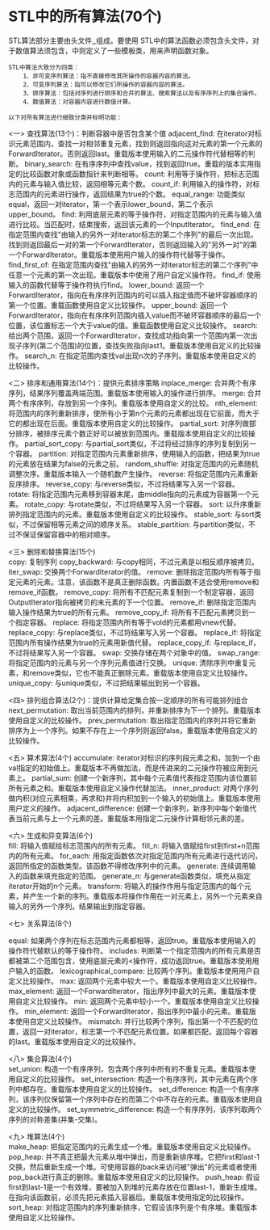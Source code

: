 # STL中的所有算法(70个)

STL算法部分主要由头文件<algorithm>,<numeric>,<functional>组成。要使用 STL中的算法函数必须包含头文件<algorithm>，对于数值算法须包含<numeric>，<functional>中则定义了一些模板类，用来声明函数对象。

    STL中算法大致分为四类：
        1、非可变序列算法：指不直接修改其所操作的容器内容的算法。
        2、可变序列算法：指可以修改它们所操作的容器内容的算法。
        3、排序算法：包括对序列进行排序和合并的算法、搜索算法以及有序序列上的集合操作。
        4、数值算法：对容器内容进行数值计算。

    以下对所有算法进行细致分类并标明功能：
<一> 查找算法(13个)：判断容器中是否包含某个值
adjacent_find:  在iterator对标识元素范围内，查找一对相邻重复元素，找到则返回指向这对元素的第一个元素的ForwardIterator。否则返回last。重载版本使用输入的二元操作符代替相等的判断。
binary_search:  在有序序列中查找value，找到返回true。重载的版本实用指定的比较函数对象或函数指针来判断相等。
count:   利用等于操作符，把标志范围内的元素与输入值比较，返回相等元素个数。
count_if:  利用输入的操作符，对标志范围内的元素进行操作，返回结果为true的个数。
equal_range:  功能类似equal，返回一对iterator，第一个表示lower_bound，第二个表示upper_bound。
find:     利用底层元素的等于操作符，对指定范围内的元素与输入值进行比较。当匹配时，结束搜索，返回该元素的一个InputIterator。
find_end:  在指定范围内查找"由输入的另外一对iterator标志的第二个序列"的最后一次出现。找到则返回最后一对的第一个ForwardIterator，否则返回输入的"另外一对"的第一个ForwardIterator。重载版本使用用户输入的操作符代替等于操作。
find_first_of: 在指定范围内查找"由输入的另外一对iterator标志的第二个序列"中任意一个元素的第一次出现。重载版本中使用了用户自定义操作符。
find_if:   使用输入的函数代替等于操作符执行find。
lower_bound:    返回一个ForwardIterator，指向在有序序列范围内的可以插入指定值而不破坏容器顺序的第一个位置。重载函数使用自定义比较操作。
upper_bound:    返回一个ForwardIterator，指向在有序序列范围内插入value而不破坏容器顺序的最后一个位置，该位置标志一个大于value的值。重载函数使用自定义比较操作。
search:  给出两个范围，返回一个ForwardIterator，查找成功指向第一个范围内第一次出现子序列(第二个范围)的位置，查找失败指向last1。重载版本使用自定义的比较操作。
search_n:  在指定范围内查找val出现n次的子序列。重载版本使用自定义的比较操作。

<二> 排序和通用算法(14个)：提供元素排序策略
inplace_merge:           合并两个有序序列，结果序列覆盖两端范围。重载版本使用输入的操作进行排序。
merge:                   合并两个有序序列，存放到另一个序列。重载版本使用自定义的比较。
nth_element:             将范围内的序列重新排序，使所有小于第n个元素的元素都出现在它前面，而大于它的都出现在后面。重载版本使用自定义的比较操作。
partial_sort:            对序列做部分排序，被排序元素个数正好可以被放到范围内。重载版本使用自定义的比较操作。
partial_sort_copy:       与partial_sort类似，不过将经过排序的序列复制到另一个容器。
partition:               对指定范围内元素重新排序，使用输入的函数，把结果为true的元素放在结果为false的元素之前。
random_shuffle:           对指定范围内的元素随机调整次序。重载版本输入一个随机数产生操作。
reverse:                 将指定范围内元素重新反序排序。
reverse_copy:            与reverse类似，不过将结果写入另一个容器。
rotate:                  将指定范围内元素移到容器末尾，由middle指向的元素成为容器第一个元素。
rotate_copy:             与rotate类似，不过将结果写入另一个容器。
sort:                    以升序重新排列指定范围内的元素。重载版本使用自定义的比较操作。
stable_sort:             与sort类似，不过保留相等元素之间的顺序关系。
stable_partition:         与partition类似，不过不保证保留容器中的相对顺序。

<三> 删除和替换算法(15个)                   
copy:                    复制序列
copy_backward:           与copy相同，不过元素是以相反顺序被拷贝。
iter_swap:               交换两个ForwardIterator的值。
remove:                  删除指定范围内所有等于指定元素的元素。注意，该函数不是真正删除函数。内置函数不适合使用remove和remove_if函数。
remove_copy:             将所有不匹配元素复制到一个制定容器，返回OutputIterator指向被拷贝的末元素的下一个位置。
remove_if:               删除指定范围内输入操作结果为true的所有元素。
remove_copy_if:           将所有不匹配元素拷贝到一个指定容器。
replace:                 将指定范围内所有等于vold的元素都用vnew代替。
replace_copy:            与replace类似，不过将结果写入另一个容器。
replace_if:              将指定范围内所有操作结果为true的元素用新值代替。
replace_copy_if:          与replace_if，不过将结果写入另一个容器。
swap:                    交换存储在两个对象中的值。
swap_range:              将指定范围内的元素与另一个序列元素值进行交换。
unique:                  清除序列中重复元素，和remove类似，它也不能真正删除元素。重载版本使用自定义比较操作。
unique_copy:             与unique类似，不过把结果输出到另一个容器。

<四> 排列组合算法(2个)：提供计算给定集合按一定顺序的所有可能排列组合
next_permutation:   取出当前范围内的排列，并重新排序为下一个排列。重载版本使用自定义的比较操作。
prev_permutation:   取出指定范围内的序列并将它重新排序为上一个序列。如果不存在上一个序列则返回false。重载版本使用自定义的比较操作。

<五> 算术算法(4个)
accumulate:              iterator对标识的序列段元素之和，加到一个由val指定的初始值上。重载版本不再做加法，而是传进来的二元操作符被应用到元素上。
partial_sum:             创建一个新序列，其中每个元素值代表指定范围内该位置前所有元素之和。重载版本使用自定义操作代替加法。
inner_product:           对两个序列做内积(对应元素相乘，再求和)并将内积加到一个输入的初始值上。重载版本使用用户定义的操作。
adjacent_difference:      创建一个新序列，新序列中每个新值代表当前元素与上一个元素的差。重载版本用指定二元操作计算相邻元素的差。

<六> 生成和异变算法(6个)                    
fill:   将输入值赋给标志范围内的所有元素。
fill_n:  将输入值赋给first到first+n范围内的所有元素。
for_each:  用指定函数依次对指定范围内所有元素进行迭代访问，返回所指定的函数类型。该函数不得修改序列中的元素。
generate:  连续调用输入的函数来填充指定的范围。
generate_n:  与generate函数类似，填充从指定iterator开始的n个元素。
transform:  将输入的操作作用与指定范围内的每个元素，并产生一个新的序列。重载版本将操作作用在一对元素上，另外一个元素来自输入的另外一个序列。结果输出到指定容器。

<七> 关系算法(8个)  

equal:  如果两个序列在标志范围内元素都相等，返回true。重载版本使用输入的操作符代替默认的等于操作符。
includes:   判断第一个指定范围内的所有元素是否都被第二个范围包含，使用底层元素的<操作符，成功返回true。重载版本使用用户输入的函数。
lexicographical_compare:  比较两个序列。重载版本使用用户自定义比较操作。
max:   返回两个元素中较大一个。重载版本使用自定义比较操作。
max_element:  返回一个ForwardIterator，指出序列中最大的元素。重载版本使用自定义比较操作。
min:    返回两个元素中较小一个。重载版本使用自定义比较操作。
min_element:   返回一个ForwardIterator，指出序列中最小的元素。重载版本使用自定义比较操作。
mismatch:   并行比较两个序列，指出第一个不匹配的位置，返回一对iterator，标志第一个不匹配元素位置。如果都匹配，返回每个容器的last。重载版本使用自定义的比较操作。

<八> 集合算法(4个)             
set_union:               构造一个有序序列，包含两个序列中所有的不重复元素。重载版本使用自定义的比较操作。
set_intersection:         构造一个有序序列，其中元素在两个序列中都存在。重载版本使用自定义的比较操作。
set_difference:           构造一个有序序列，该序列仅保留第一个序列中存在的而第二个中不存在的元素。重载版本使用自定义的比较操作。
set_symmetric_difference: 构造一个有序序列，该序列取两个序列的对称差集(并集-交集)。
 
<九> 堆算法(4个)        
make_heap:  把指定范围内的元素生成一个堆。重载版本使用自定义比较操作。
pop_heap:     并不真正把最大元素从堆中弹出，而是重新排序堆。它把first和last-1交换，然后重新生成一个堆。可使用容器的back来访问被"弹出"的元素或者使用pop_back进行真正的删除。重载版本使用自定义的比较操作。
 push_heap:    假设first到last-1是一个有效堆，要被加入到堆的元素存放在位置last-1，重新生成堆。在指向该函数前，必须先把元素插入容器后。重载版本使用指定的比较操作。
sort_heap:    对指定范围内的序列重新排序，它假设该序列是个有序堆。重载版本使用自定义比较操作。
